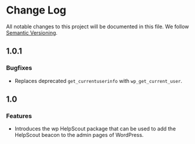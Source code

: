 # Change Log

All notable changes to this project will be documented in this file.
We follow [Semantic Versioning](http://semver.org/).

## 1.0.1

### Bugfixes

* Replaces deprecated `get_currentuserinfo` with `wp_get_current_user`.

## 1.0

### Features

* Introduces the wp HelpScout package that can be used to add the HelpScout beacon to the admin pages of WordPress.